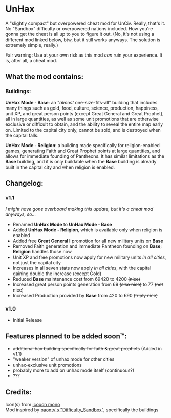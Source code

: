 # UnHax
A "slightly compact" but overpowered cheat mod for UnCiv. Really, that's it.<br>
No "Sandbox" difficulty or overpowered nations included. How you're gonna get the cheat is all up to you to figure it out.
(No, it's not using a different mod linked below, btw, but it still works anyways. The solution is extremely simple, really.)<br>

Fair warning: Use at your own risk as this mod *can* ruin your experience. It is, after all, a cheat mod.


## What the mod contains:
### Buildings:
**UnHax Mode - Base**: an "*almost* one-size-fits-all" building that includes many 
things such as gold, food, culture, science, production, happiness, unit XP, and 
great person points (except Great General and Great Prophet), all in large quantities, 
as well as some unit promotions that are otherwise exclusive or difficult to obtain, 
and the ability to reveal the entire map early on. Limited to the capital city only, 
cannot be sold, and is destroyed when the capital falls.<br>

**UnHax Mode - Religion**: a building made specifically for religion-enabled games, generating 
Faith and Great Prophet points at large quantities, and allows for immediate founding of Pantheons. 
It has similar limitations as the **Base** building, and it is only buildable when the **Base** 
building is already built in the capital city and when religion is enabled.<br>

## Changelog:
### v1.1
*I might have gone overboard making this update, but it's a cheat mod anyways, so...*
- Renamed **UnHax Mode** to **UnHax Mode - Base**
- Added **UnHax Mode - Religion**, which is available only when religion is enabled
- Added free **Great General I** promotion for all new military units on **Base**
- Removed Faith generation and immediate Pantheon founding on **Base**; **Religion** handles those now
- Unit XP and free promotions now apply for new military units *in all cities*, not just the capital city
- Increases in all seven stats now apply *in all cities*, with the capital gaining double the increase (except Gold)
- Reduced **Base** maintenance cost from 69420 to 4200 <s>(nice)</s>
- Increased great person points generation from 69 <s>(also nice)</s> to 77 <s>(not nice)</s>
- Increased Production provided by **Base** from 420 to 690 <s>(triply nice)</s>

### v1.0
- Initial Release

## Features planned to be added soon™:
- <s>additional hax building specifically for faith & great prophets</s> (Added in v1.1)
- "weaker version" of unhax mode for other cities
- unhax-exclusive unit promotions
- probably more to add on unhax mode itself (continuous?)
- ???

## Credits:
Icon(s) from [icooon mono](https://icooon-mono.com/)<br>
Mod inspired by [paontv's "Difficulty_Sandbox"](https://github.com/paontv/Difficulty_Sandbox/), specifically the buildings
